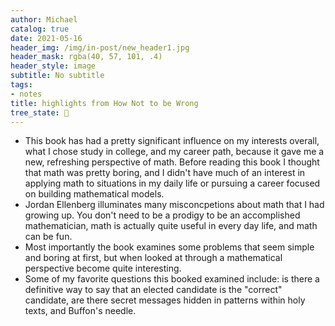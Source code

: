 ```yaml
---
author: Michael
catalog: true
date: 2021-05-16
header_img: /img/in-post/new_header1.jpg
header_mask: rgba(40, 57, 101, .4)
header_style: image
subtitle: No subtitle
tags:
- notes
title: highlights from How Not to be Wrong
tree_state: 🌱
---
```


- This book has had a pretty significant influence on my interests overall, what I chose study in college, and my career path, because it gave me a new, refreshing perspective of math. Before reading this book I thought that math was pretty boring, and I didn't have much of an interest in applying math to situations in my daily life or pursuing a career focused on building mathematical models.
- Jordan Ellenberg illuminates many misconcpetions about math that I had growing up. You don't need to be a prodigy to be an accomplished mathematician, math is actually quite useful in every day life, and math can be fun.
- Most importantly the book examines some problems that seem simple and boring at first, but when looked at through a mathematical perspective become quite interesting.
- Some of my favorite questions this booked examined include: is there a definitive way to say that an elected candidate is the "correct" candidate, are there secret messages hidden in patterns within holy texts, and Buffon's needle.